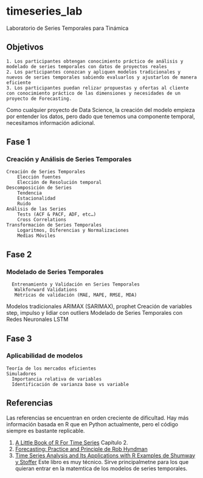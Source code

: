 # timeseries_lab
Laboratorio de Series Temporales para Tinámica

## Objetivos
    1. Los participantes obtengan conocimiento práctico de análisis y modelado de series temporales con datos de proyectos reales
    2. Los participantes conozcan y apliquen modelos tradicionales y nuevos de series temporales sabiendo evaluarlos y ajustarlos de manera eficiente
    3. Los participantes puedan relizar propuestas y ofertas al cliente con conocimiento práctico de las dimensiones y necesidades de un proyecto de Forecasting. 


Como cualquier proyecto de Data Science, la creación del modelo empieza por entender los datos, pero dado que tenemos una componente temporal, necesitamos información adicional.
## Fase 1
### Creación y Análisis de Series Temporales
    Creación de Series Temporales
        Elección fuentes
        Elección de Resolución temporal
    Descomposición de Series
        Tendencia
        Estacionalidad
        Ruido
    Análisis de las Series
        Tests (ACF & PACF, ADF, etc…)
        Cross Correlations
    Transformación de Series Temporales
        Logaritmos, Diferencias y Normalizaciones
        Medias Móviles

## Fase 2
### Modelado de Series Temporales
      Entrenamiento y Validación en Series Temporales
       Walkforward Validations
       Métricas de validación (MAE, MAPE, RMSE, MDA)
   Modelos tradicionales 
      ARIMAX (SARIMAX), prophet
      Creación de variables step, impulso y lidiar con outliers
    Modelado de Series Temporales con Redes Neuronales
      LSTM

## Fase 3
### Aplicabilidad de modelos
    Teoría de los mercados eficientes
    Simuladores
      Importancia relativa de variables
      Identificación de varianza base vs variable




## Referencias 
Las referencias se encuentran en orden creciente de dificultad. Hay más información basada en R que en Python actualmente, pero el código siempre es bastante replicable.
1. [A Little Book of R For Time Series](https://buildmedia.readthedocs.org/media/pdf/a-little-book-of-r-for-time-series/latest/a-little-book-of-r-for-time-series.pdf) 
Capítulo 2.
2. [Forecasting: Practice and Principle de Rob Hyndman](https://otexts.com/fpp2/)  
3. [Time Series Analysis and Its Applications with R Examples de Shumway y Stoffer](https://www.researchgate.net/publication/265365840_Time_Series_Analysis_and_Its_Applications_With_R_Examples) Este libro es muy técnico. Sirve principalmetne para los que quieran entrar en la matemtica de los modelos de series temporales.



